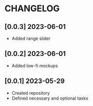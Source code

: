 # CHANGELOG

## [0.0.3] 2023-06-01
- Added range slider
## [0.0.2] 2023-06-01
- Added low-fi mockups
## [0.0.1] 2023-05-29
- Created repository
- Defined necessary and optional tasks
